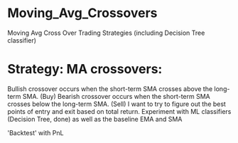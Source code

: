 # Moving_Avg_Crossovers
Moving Avg Cross Over Trading Strategies (including Decision Tree classifier)
# Strategy: MA crossovers:
Bullish crossover occurs when the short-term SMA crosses above the long-term SMA. (Buy)
Bearish crossover occurs when the short-term SMA crosses below the long-term SMA. (Sell)
I want to try to figure out the best points of entry and exit based on total return.
Experiment with ML classifiers (Decision Tree, done) as well as the baseline EMA and SMA

'Backtest' with PnL
